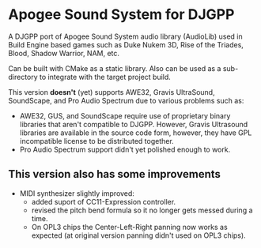 # Apogee Sound System for DJGPP

A DJGPP port of Apogee Sound System audio library (AudioLib) used in Build Engine based games such as Duke Nukem 3D, Rise of the Triades, Blood, Shadow Warrior, NAM, etc.

Can be built with CMake as a static library. Also can be used as a sub-directory to integrate with the target project build.

This version __doesn't__ (yet) supports AWE32, Gravis UltraSound, SoundScape, and Pro Audio Spectrum due to various problems such as:
- AWE32, GUS, and SoundScape require use of proprietary binary libraries that aren't compatible to DJGPP. However, Gravis Ultrasound libraries are available in the source code form, however, they have GPL incompatible license to be distributed together.
- Pro Audio Spectrum support didn't yet polished enough to work.

## This version also has some improvements
- MIDI synthesizer slightly improved:
  - added suport of CC11-Expression controller.
  - revised the pitch bend formula so it no longer gets messed during a time.
  - On OPL3 chips the Center-Left-Right panning now works as expected (at original version panning didn't used on OPL3 chips).
